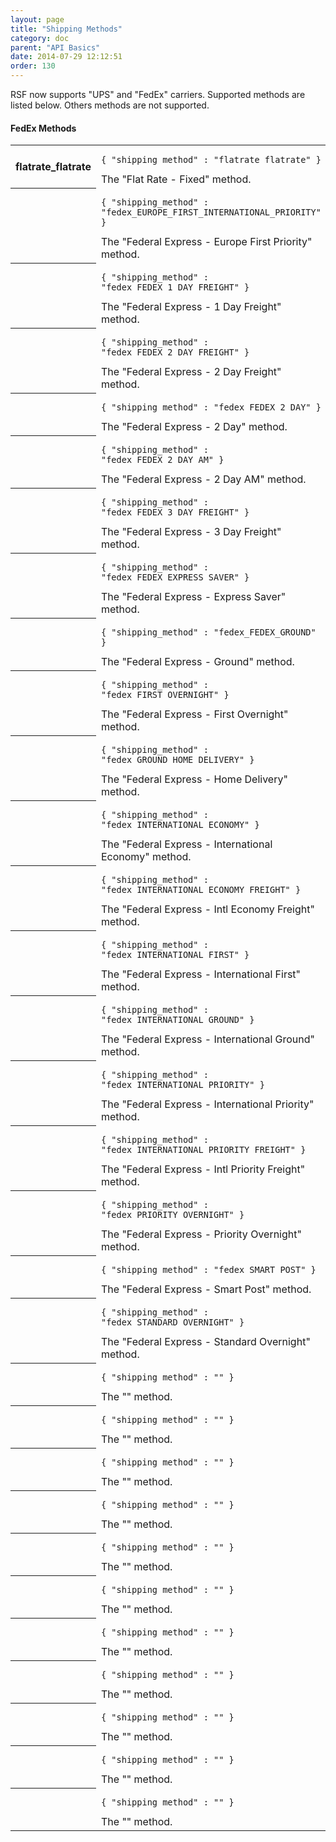 ```yaml
---
layout: page
title: "Shipping Methods"
category: doc
parent: "API Basics"
date: 2014-07-29 12:12:51
order: 130
---
```


RSF now supports "UPS" and "FedEx" carriers. Supported methods are listed below. Others methods are not supported.

#### FedEx Methods

<table class="table-striped">
<tr>
  <th>flatrate_flatrate</th>
  <td>
  	<pre><code>{ "shipping_method" : "flatrate_flatrate" }</code></pre>
  	The "Flat Rate - Fixed" method.
  </td>	
</tr>
<tr>
  <th></th>
  <td>
  	<pre><code>{ "shipping_method" : "fedex_EUROPE_FIRST_INTERNATIONAL_PRIORITY" }</code></pre>
  	The "Federal Express - Europe First Priority" method.
  </td>	
</tr>
<tr>
  <th></th>
  <td>
  	<pre><code>{ "shipping_method" : "fedex_FEDEX_1_DAY_FREIGHT" }</code></pre>
  	The "Federal Express - 1 Day Freight" method.
  </td>	
</tr>
<tr>
  <th></th>
  <td>
  	<pre><code>{ "shipping_method" : "fedex_FEDEX_2_DAY_FREIGHT" }</code></pre>
  	The "Federal Express - 2 Day Freight" method.
  </td>	
</tr>
<tr>
  <th></th>
  <td>
  	<pre><code>{ "shipping_method" : "fedex_FEDEX_2_DAY" }</code></pre>
  	The "Federal Express - 2 Day" method.
  </td>	
</tr>
<tr>
  <th></th>
  <td>
  	<pre><code>{ "shipping_method" : "fedex_FEDEX_2_DAY_AM" }</code></pre>
  	The "Federal Express - 2 Day AM" method.
  </td>	
</tr>
<tr>
  <th></th>
  <td>
  	<pre><code>{ "shipping_method" : "fedex_FEDEX_3_DAY_FREIGHT" }</code></pre>
  	The "Federal Express - 3 Day Freight" method.
  </td>	
</tr>
<tr>
  <th></th>
  <td>
  	<pre><code>{ "shipping_method" : "fedex_FEDEX_EXPRESS_SAVER" }</code></pre>
  	The "Federal Express - Express Saver" method.
  </td>	
</tr>
<tr>
  <th></th>
  <td>
  	<pre><code>{ "shipping_method" : "fedex_FEDEX_GROUND" }</code></pre>
  	The "Federal Express - Ground" method.
  </td>	
</tr>
<tr>
  <th></th>
  <td>
  	<pre><code>{ "shipping_method" : "fedex_FIRST_OVERNIGHT" }</code></pre>
  	The "Federal Express - First Overnight" method.
  </td>	
</tr>
<tr>
  <th></th>
  <td>
  	<pre><code>{ "shipping_method" : "fedex_GROUND_HOME_DELIVERY" }</code></pre>
  	The "Federal Express - Home Delivery" method.
  </td>	
</tr>
<tr>
  <th></th>
  <td>
  	<pre><code>{ "shipping_method" : "fedex_INTERNATIONAL_ECONOMY" }</code></pre>
  	The "Federal Express - International Economy" method.
  </td>	
</tr>
<tr>
  <th></th>
  <td>
  	<pre><code>{ "shipping_method" : "fedex_INTERNATIONAL_ECONOMY_FREIGHT" }</code></pre>
  	The "Federal Express - Intl Economy Freight" method.
  </td>	
</tr>
<tr>
  <th></th>
  <td>
  	<pre><code>{ "shipping_method" : "fedex_INTERNATIONAL_FIRST" }</code></pre>
  	The "Federal Express - International First" method.
  </td>	
</tr>
<tr>
  <th></th>
  <td>
  	<pre><code>{ "shipping_method" : "fedex_INTERNATIONAL_GROUND" }</code></pre>
  	The "Federal Express - International Ground" method.
  </td>	
</tr>
<tr>
  <th></th>
  <td>
  	<pre><code>{ "shipping_method" : "fedex_INTERNATIONAL_PRIORITY" }</code></pre>
  	The "Federal Express - International Priority" method.
  </td>	
</tr>
<tr>
  <th></th>
  <td>
  	<pre><code>{ "shipping_method" : "fedex_INTERNATIONAL_PRIORITY_FREIGHT" }</code></pre>
  	The "Federal Express - Intl Priority Freight" method.
  </td>	
</tr>
<tr>
  <th></th>
  <td>
  	<pre><code>{ "shipping_method" : "fedex_PRIORITY_OVERNIGHT" }</code></pre>
  	The "Federal Express - Priority Overnight" method.
  </td>	
</tr>
<tr>
  <th></th>
  <td>
  	<pre><code>{ "shipping_method" : "fedex_SMART_POST" }</code></pre>
  	The "Federal Express - Smart Post" method.
  </td>	
</tr>
<tr>
  <th></th>
  <td>
  	<pre><code>{ "shipping_method" : "fedex_STANDARD_OVERNIGHT" }</code></pre>
  	The "Federal Express - Standard Overnight" method.
  </td>	
</tr>
<tr>
  <th></th>
  <td>
  	<pre><code>{ "shipping_method" : "" }</code></pre>
  	The "" method.
  </td>	
</tr>
<tr>
  <th></th>
  <td>
  	<pre><code>{ "shipping_method" : "" }</code></pre>
  	The "" method.
  </td>	
</tr>
<tr>
  <th></th>
  <td>
  	<pre><code>{ "shipping_method" : "" }</code></pre>
  	The "" method.
  </td>	
</tr>
<tr>
  <th></th>
  <td>
  	<pre><code>{ "shipping_method" : "" }</code></pre>
  	The "" method.
  </td>	
</tr>
<tr>
  <th></th>
  <td>
  	<pre><code>{ "shipping_method" : "" }</code></pre>
  	The "" method.
  </td>	
</tr>
<tr>
  <th></th>
  <td>
  	<pre><code>{ "shipping_method" : "" }</code></pre>
  	The "" method.
  </td>	
</tr>
<tr>
  <th></th>
  <td>
  	<pre><code>{ "shipping_method" : "" }</code></pre>
  	The "" method.
  </td>	
</tr>
<tr>
  <th></th>
  <td>
  	<pre><code>{ "shipping_method" : "" }</code></pre>
  	The "" method.
  </td>	
</tr>
<tr>
  <th></th>
  <td>
  	<pre><code>{ "shipping_method" : "" }</code></pre>
  	The "" method.
  </td>	
</tr>
<tr>
  <th></th>
  <td>
  	<pre><code>{ "shipping_method" : "" }</code></pre>
  	The "" method.
  </td>	
</tr>
<tr>
  <th></th>
  <td>
  	<pre><code>{ "shipping_method" : "" }</code></pre>
  	The "" method.
  </td>	
</tr>
</table>
